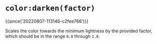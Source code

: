 # `color:darken(factor)`

{{since('20220807-113146-c2fee766')}}

Scales the color towards the minimum lightness by the provided
factor, which should be in the range `0.0` through `1.0`.


